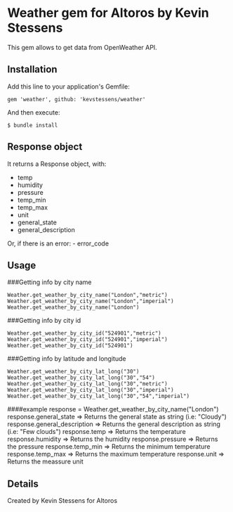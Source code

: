 # Weather gem for Altoros by Kevin Stessens

This gem allows to get data from OpenWeather API.

## Installation

Add this line to your application's Gemfile:

	gem 'weather', github: 'kevstessens/weather'

And then execute:

    $ bundle install

## Response object

It returns a Response object, with:
* temp
* humidity
* pressure
* temp_min
* temp_max
* unit
* general_state
* general_description

Or, if there is an error:
	    - error_code
## Usage

###Getting info by city name

	Weather.get_weather_by_city_name("London","metric")
	Weather.get_weather_by_city_name("London","imperial")
	Weather.get_weather_by_city_name("London")

###Getting info by city id

	Weather.get_weather_by_city_id("524901","metric")
	Weather.get_weather_by_city_id("524901","imperial")
	Weather.get_weather_by_city_id("524901")

###Getting info by latitude and longitude

    Weather.get_weather_by_city_lat_long("30")
    Weather.get_weather_by_city_lat_long("30","54")
    Weather.get_weather_by_city_lat_long("30","metric")
    Weather.get_weather_by_city_lat_long("30","imperial")
    Weather.get_weather_by_city_lat_long("30","54","imperial")

####example
    response = 	Weather.get_weather_by_city_name("London")
    response.general_state => Returns the general state as string (i.e: "Cloudy")
    response.general_description => Returns the general description as string (i.e: "Few clouds")
    response.temp => Returns the temperature
    response.humidity => Returns the humidity
    response.pressure => Returns the pressure
    response.temp_min => Returns the minimum temperature
    response.temp_max => Returns the maximum temperature
    response.unit => Returns the meassure unit

## Details

Created by Kevin Stessens for Altoros